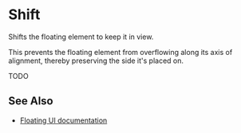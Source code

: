 # Shift

Shifts the floating element to keep it in view.

This prevents the floating element from overflowing along its axis of alignment, thereby preserving the side it's placed on.

TODO

## See Also

-   [Floating UI documentation](https://floating-ui.com/docs/shift)
